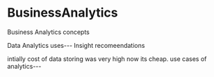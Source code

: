 # BusinessAnalytics
Business Analytics concepts

Data Analytics uses---
Insight 
recomeendations

intially cost of data storing was very high now its cheap.
use cases of analytics---




